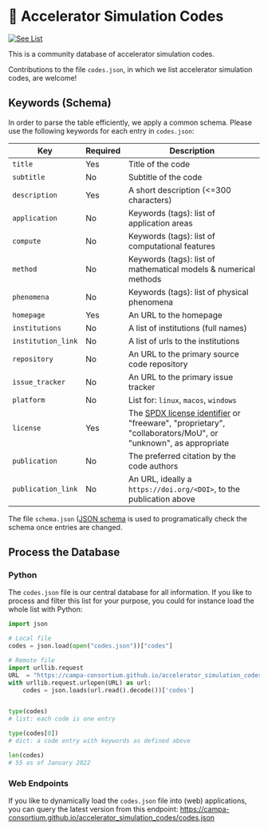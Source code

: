 # 📙 Accelerator Simulation Codes
[![See List](https://img.shields.io/badge/see-list-brightgreen.svg)](https://campa-consortium.github.io/accelerator_simulation_codes/)

This is a community database of accelerator simulation codes.

Contributions to the file `codes.json`, in which we list accelerator simulation codes, are welcome!

## Keywords (Schema)

In order to parse the table efficiently, we apply a common schema.
Please use the following keywords for each entry in `codes.json`:


| Key                 | Required | Description                                                         |
|---------------------|----------|---------------------------------------------------------------------|
| `title`             | Yes      | Title of the code                                                   |
| `subtitle`          | No       | Subtitle of the code                                                |
| `description`       | Yes      | A short description (<=300 characters)                              |
| `application`       | No       | Keywords (tags): list of application areas                          |
| `compute`           | No       | Keywords (tags): list of computational features                     |
| `method`            | No       | Keywords (tags): list of mathematical models & numerical methods    |
| `phenomena`         | No       | Keywords (tags): list of physical phenomena                         |
| `homepage`          | Yes      | An URL to the homepage                                              |
| `institutions`      | No       | A list of institutions (full names)                                 |
| `institution_link`  | No       | A list of urls to the institutions                                  |
| `repository`        | No       | An URL to the primary source code repository                        |
| `issue_tracker`     | No       | An URL to the primary issue tracker                                 |
| `platform`          | No       | List for: `linux`, `macos`, `windows`                                 |
| `license`           | Yes      | The [SPDX license identifier](https://spdx.org/licenses/) or "freeware", "proprietary", "collaborators/MoU", or "unknown", as appropriate |
| `publication`       | No       | The preferred citation by the code authors                          |
| `publication_link`  | No       | An URL, ideally a `https://doi.org/<DOI>`, to the publication above |

The file `schema.json` ([JSON schema](https://json-schema.org/) is used to programatically check the schema once entries are changed.

## Process the Database

### Python

The `codes.json` file is our central database for all information.
If you like to process and filter this list for your purpose, you could for instance load the whole list with Python:

```py
import json

# Local file
codes = json.load(open("codes.json"))["codes"]

# Remote file 
import urllib.request
URL  = "https://campa-consortium.github.io/accelerator_simulation_codes/codes.json"
with urllib.request.urlopen(URL) as url:
    codes = json.loads(url.read().decode())['codes']


type(codes)
# list: each code is one entry

type(codes[0])
# dict: a code entry with keywords as defined above

len(codes)
# 55 as of January 2022
```

### Web Endpoints

If you like to dynamically load the `codes.json` file into (web) applications, you can query the latest version from this endpoint:
https://campa-consortium.github.io/accelerator_simulation_codes/codes.json
